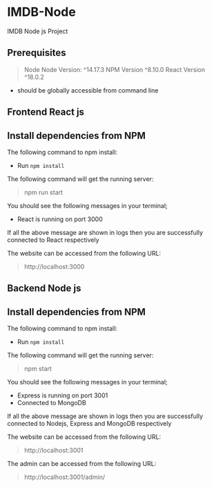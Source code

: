 # IMDB-Node
IMDB Node js Project
## Prerequisites

> Node
> Node Version: ^14.17.3
> NPM Version ^8.10.0
> React Version ^18.0.2

- should be globally accessible from command line

## Frontend React js

## Install dependencies from NPM 

The following command to npm install:

- Run `npm install`

The following command will get the running server:

> npm run start

You should see the following messages in your terminal;

- React is running on port 3000 

If all the above message are shown in logs then you are successfully connected to React  respectively

The website can be accessed from the following URL:

> http://localhost:3000





## Backend Node js

## Install dependencies from NPM 

The following command to npm install:

- Run `npm install`

The following command will get the running server:

> npm start

You should see the following messages in your terminal;

- Express is running on port 3001
- Connected to MongoDB

If all the above message are shown in logs then you are successfully connected to Nodejs, Express and MongoDB respectively

The website can be accessed from the following URL:

> http://localhost:3001

The admin can be accessed from the following URL:

> http://localhost:3001/admin/